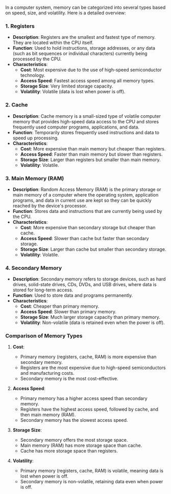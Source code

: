 In a computer system, memory can be categorized into several types based on speed, size, and volatility. Here is a detailed overview:

### 1. Registers
- **Description**: Registers are the smallest and fastest type of memory. They are located within the CPU itself.
- **Function**: Used to hold instructions, storage addresses, or any data (such as bit sequences or individual characters) currently being processed by the CPU.
- **Characteristics**:
  - **Cost**: Most expensive due to the use of high-speed semiconductor technology.
  - **Access Speed**: Fastest access speed among all memory types.
  - **Storage Size**: Very limited storage capacity.
  - **Volatility**: Volatile (data is lost when power is off).

### 2. Cache
- **Description**: Cache memory is a small-sized type of volatile computer memory that provides high-speed data access to the CPU and stores frequently used computer programs, applications, and data.
- **Function**: Temporarily stores frequently used instructions and data to speed up processing.
- **Characteristics**:
  - **Cost**: More expensive than main memory but cheaper than registers.
  - **Access Speed**: Faster than main memory but slower than registers.
  - **Storage Size**: Larger than registers but smaller than main memory.
  - **Volatility**: Volatile.

### 3. Main Memory (RAM)
- **Description**: Random Access Memory (RAM) is the primary storage or main memory of a computer where the operating system, application programs, and data in current use are kept so they can be quickly reached by the device's processor.
- **Function**: Stores data and instructions that are currently being used by the CPU.
- **Characteristics**:
  - **Cost**: More expensive than secondary storage but cheaper than cache.
  - **Access Speed**: Slower than cache but faster than secondary storage.
  - **Storage Size**: Larger than cache but smaller than secondary storage.
  - **Volatility**: Volatile.

### 4. Secondary Memory
- **Description**: Secondary memory refers to storage devices, such as hard drives, solid-state drives, CDs, DVDs, and USB drives, where data is stored for long-term access.
- **Function**: Used to store data and programs permanently.
- **Characteristics**:
  - **Cost**: Cheaper than primary memory.
  - **Access Speed**: Slower than primary memory.
  - **Storage Size**: Much larger storage capacity than primary memory.
  - **Volatility**: Non-volatile (data is retained even when the power is off).

### Comparison of Memory Types
1. **Cost**:
   - Primary memory (registers, cache, RAM) is more expensive than secondary memory.
   - Registers are the most expensive due to high-speed semiconductors and manufacturing costs.
   - Secondary memory is the most cost-effective.

2. **Access Speed**:
   - Primary memory has a higher access speed than secondary memory.
   - Registers have the highest access speed, followed by cache, and then main memory (RAM).
   - Secondary memory has the slowest access speed.

3. **Storage Size**:
   - Secondary memory offers the most storage space.
   - Main memory (RAM) has more storage space than cache.
   - Cache has more storage space than registers.

4. **Volatility**:
   - Primary memory (registers, cache, RAM) is volatile, meaning data is lost when power is off.
   - Secondary memory is non-volatile, retaining data even when power is off.
